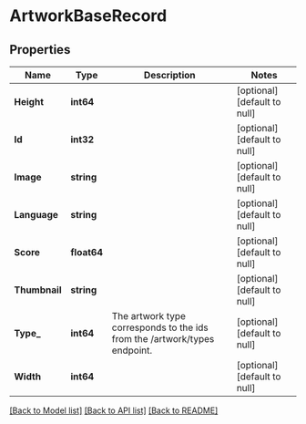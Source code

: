 # ArtworkBaseRecord

## Properties
Name | Type | Description | Notes
------------ | ------------- | ------------- | -------------
**Height** | **int64** |  | [optional] [default to null]
**Id** | **int32** |  | [optional] [default to null]
**Image** | **string** |  | [optional] [default to null]
**Language** | **string** |  | [optional] [default to null]
**Score** | **float64** |  | [optional] [default to null]
**Thumbnail** | **string** |  | [optional] [default to null]
**Type_** | **int64** | The artwork type corresponds to the ids from the /artwork/types endpoint. | [optional] [default to null]
**Width** | **int64** |  | [optional] [default to null]

[[Back to Model list]](../README.md#documentation-for-models) [[Back to API list]](../README.md#documentation-for-api-endpoints) [[Back to README]](../README.md)

